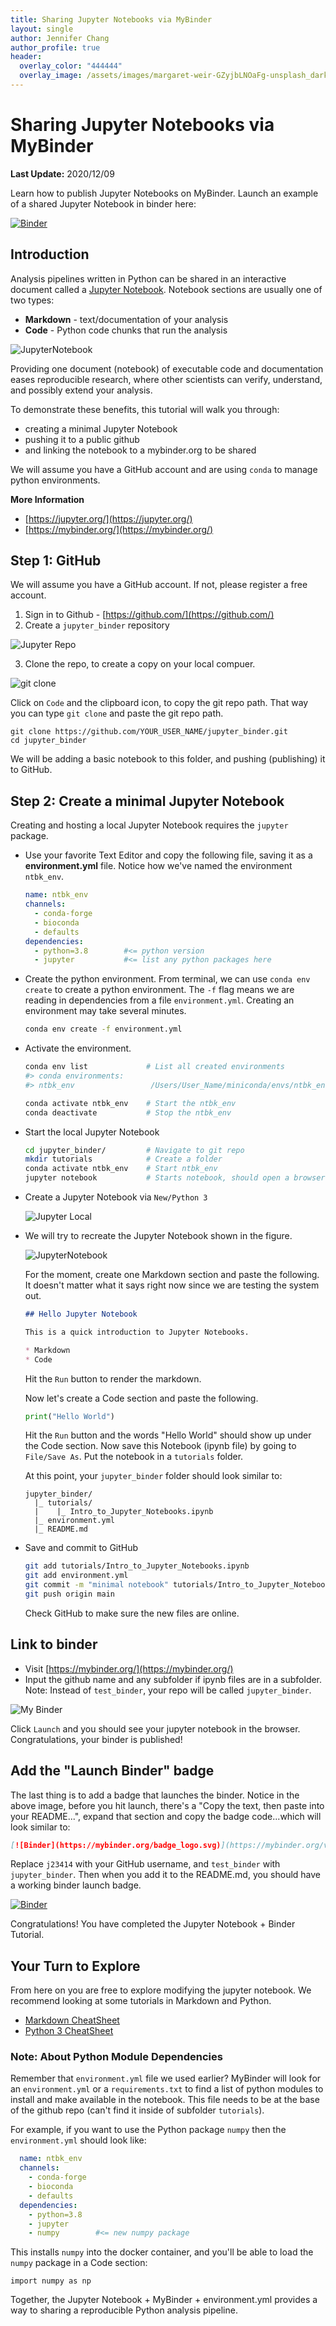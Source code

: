 ```yaml
---
title: Sharing Jupyter Notebooks via MyBinder
layout: single
author: Jennifer Chang
author_profile: true
header:
  overlay_color: "444444"
  overlay_image: /assets/images/margaret-weir-GZyjbLNOaFg-unsplash_dark.jpg
---
```


# Sharing Jupyter Notebooks via MyBinder

**Last Update:** 2020/12/09

Learn how to publish Jupyter Notebooks on MyBinder. Launch an example of a shared Jupyter Notebook in binder here:

[![Binder](https://mybinder.org/badge_logo.svg)](https://mybinder.org/v2/gh/j23414/test_binder.git/HEAD?filepath=tutorials)

## Introduction

Analysis pipelines written in Python can be shared in an interactive document called a [Jupyter Notebook](https://jupyter.org/). Notebook sections are usually one of two types:

* **Markdown** - text/documentation of your analysis
* **Code** - Python code chunks that run the analysis

![JupyterNotebook](images/JupyterNtbk.png)

Providing one document (notebook) of executable code and documentation eases reproducible research, where other scientists can verify, understand, and possibly extend your analysis.

To demonstrate these benefits, this tutorial will walk you through:

* creating a minimal Jupyter Notebook
* pushing it to a public github
* and linking the notebook to a mybinder.org to be shared

We will assume you have a GitHub account and are using `conda` to manage python environments.

**More Information**

* [https://jupyter.org/](https://jupyter.org/)
* [https://mybinder.org/](https://mybinder.org/)

## Step 1: GitHub

We will assume you have a GitHub account. If not, please register a free account.

1. Sign in to Github - [https://github.com/](https://github.com/)
2. Create a `jupyter_binder` repository

  ![Jupyter Repo](images/Jupyter_repo.png)

3. Clone the repo, to create a copy on your local compuer.

  ![git clone](images/clone.png)

  Click on `Code` and the clipboard icon, to copy the git repo path. That way you can type `git clone` and paste the git repo path.

  ```
  git clone https://github.com/YOUR_USER_NAME/jupyter_binder.git
  cd jupyter_binder
  ```

  We will be adding a basic notebook to this folder, and pushing (publishing) it to GitHub.

## Step 2: Create a minimal Jupyter Notebook

<!--
### A note about Python Environments

Since there are often conflicts between different versions of python modules, we highly recommend you use a envirnoment manager (`venv` or `conda`). For this tutorial, we will assume you are using `conda`.
-->

Creating and hosting a local Jupyter Notebook requires the `jupyter` package.

* Use your favorite Text Editor and copy the following file, saving it as a **environment.yml** file. Notice how we've named the environment `ntbk_env`.

  ```yml
  name: ntbk_env
  channels:
    - conda-forge
    - bioconda
    - defaults
  dependencies:
    - python=3.8        #<= python version
    - jupyter           #<= list any python packages here
  ```

* Create the python environment. From terminal, we can use `conda env create` to create a python environment. The `-f` flag means we are reading in dependencies from a file `environment.yml`. Creating an environment may take several minutes.

  ```bash
  conda env create -f environment.yml
  ```

* Activate the environment.

  ```bash
  conda env list             # List all created environments
  #> conda environments:
  #> ntbk_env                 /Users/User_Name/miniconda/envs/ntbk_env

  conda activate ntbk_env    # Start the ntbk_env
  conda deactivate           # Stop the ntbk_env
  ```

* Start the local Jupyter Notebook

  ```bash
  cd jupyter_binder/         # Navigate to git repo
  mkdir tutorials            # Create a folder
  conda activate ntbk_env    # Start ntbk_env
  jupyter notebook           # Starts notebook, should open a browser window
  ```

* Create a Jupyter Notebook via `New/Python 3`

  ![Jupyter Local](images/StartNotebook.png)

* We will try to recreate the Jupyter Notebook shown in the figure.

  ![JupyterNotebook](images/JupyterNtbk.png)

  For the moment, create one Markdown section and paste the following. It doesn't matter what it says right now since we are testing the system out.

  ```Markdown
  ## Hello Jupyter Notebook

  This is a quick introduction to Jupyter Notebooks.

  * Markdown
  * Code
  ```

  Hit the `Run` button to render the markdown.

  Now let's create a Code section and paste the following.

  ```python
  print("Hello World")
  ```

  Hit the `Run` button and the words "Hello World" should show up under the Code section. Now save this Notebook (ipynb file) by going to `File/Save As`. Put the notebook in a `tutorials` folder.

  At this point, your `jupyter_binder` folder should look similar to:

  ```text
  jupyter_binder/
    |_ tutorials/
    |    |_ Intro_to_Jupyter_Notebooks.ipynb
    |_ environment.yml
    |_ README.md
  ```

* Save and commit to GitHub

  ```bash
  git add tutorials/Intro_to_Jupyter_Notebooks.ipynb
  git add environment.yml
  git commit -m "minimal notebook" tutorials/Intro_to_Jupyter_Notebooks.ipynb environment.yml
  git push origin main
  ```

  Check GitHub to make sure the new files are online.

## Link to binder

* Visit [https://mybinder.org/](https://mybinder.org/)
* Input the github name and any subfolder if ipynb files are in a subfolder. Note: Instead of `test_binder`, your repo will be called `jupyter_binder`.

![My Binder](images/MyBinder.png)

  Click `Launch` and you should see your jupyter notebook in the browser. Congratulations, your binder is published!

## Add the "Launch Binder" badge

  The last thing is to add a badge that launches the binder. Notice in the above image, before you hit launch, there's a "Copy the text, then paste into your README...", expand that section and copy the badge code...which will look similar to:

  ```Markdown
  [![Binder](https://mybinder.org/badge_logo.svg)](https://mybinder.org/v2/gh/j23414/test_binder.git/HEAD?filepath=tutorials)
  ```

  Replace `j23414` with your GitHub username, and `test_binder` with `jupyter_binder`. Then when you add it to the README.md, you should have a working binder launch badge.

[![Binder](https://mybinder.org/badge_logo.svg)](https://mybinder.org/v2/gh/j23414/test_binder.git/HEAD?filepath=tutorials)

Congratulations! You have completed the Jupyter Notebook + Binder Tutorial.

## Your Turn to Explore

From here on you are free to explore modifying the jupyter notebook. We recommend looking at some tutorials in Markdown and Python.

* [Markdown CheatSheet](https://www.markdownguide.org/cheat-sheet/)
* [Python 3 CheatSheet](https://www.codecademy.com/learn/learn-python-3/modules/learn-python3-syntax/cheatsheet)

### Note: About Python Module Dependencies

Remember that `environment.yml` file we used earlier? MyBinder will look for an `environment.yml` or a `requirements.txt` to find a list of python modules to install and make available in the notebook. This file needs to be at the base of the github repo (can't find it inside of subfolder `tutorials`).

For example, if you want to use the Python package `numpy` then the `environment.yml` should look like:

```yml
  name: ntbk_env
  channels:
    - conda-forge
    - bioconda
    - defaults
  dependencies:
    - python=3.8        
    - jupyter           
    - numpy        #<= new numpy package
```

This installs `numpy` into the docker container, and you'll be able to load the `numpy` package in a Code section:

```{python}
import numpy as np
```

Together, the Jupyter Notebook + MyBinder + environment.yml provides a way to sharing a reproducible Python analysis pipeline.
